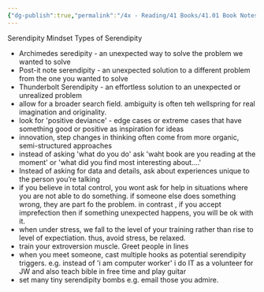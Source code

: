 ```yaml
---
{"dg-publish":true,"permalink":"/4x - Reading/41 Books/41.01 Book Notes/Serendipity Mindset/","title":"Serendipity Mindset","noteIcon":""}
---
```


Serendipity Mindset
Types of Serendipity
- Archimedes seredipity - an unexpected way to solve the problem we wanted to solve
- Post-it note serendipity - an unexpected solution to a different problem from the one you wanted to solve
- Thunderbolt Serendipity - an effortless solution to an unexpected or unrealized problem
- allow for a broader search field. ambiguity is often teh wellspring for real imagination and originality.
- look for 'positive deviance' - edge cases or extreme cases that have something good or positive as inspiration for ideas
- innovation, step changes in thinking often come from more organic, semi-structured approaches
- instead of asking 'what do you do' ask 'waht book are you reading at the moment' or 'what did you find most interesting about....'
- Instead of asking for data and details, ask about experiences unique to the person you’re talking
- if you believe in total control, you wont ask for help in situations where you are not able to do something. if someone else does something wrong, they are part fo the problem. in contrast , if you accept imprefection then if something unexpected happens, you will be ok with it.
- when under stress, we fall to the level of your training rather than rise to level of expectiation. thus, avoid stress, be relaxed.
- train your extroversion muscle. Greet people in lines
- when you meet someone, cast multiple hooks as potential serendipity triggers. e.g. instead of 'i am computer worker' i do IT as a volunteer for JW and also teach bible in free time and play guitar
- set many tiny serendipity bombs e.g. email those you admire.